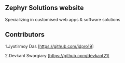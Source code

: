 ## Zephyr Solutions website

Specializing in  customised web apps & software solutions

## Contributors


1.Jyotirmoy Das [https://github.com/jdpro19]

2.Devkant Swargiary [https://github.com/devkant21]
